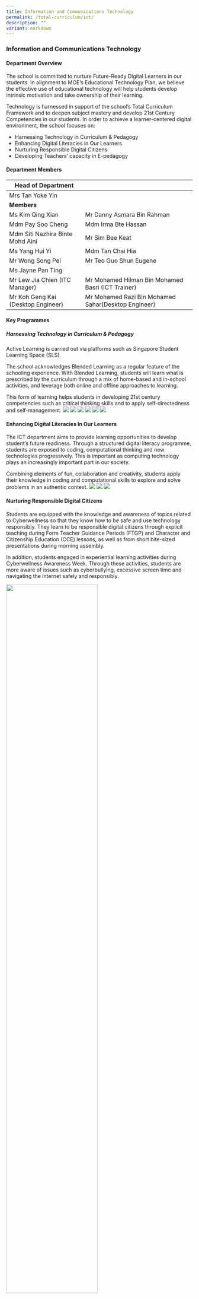 ```yaml
---
title: Information and Communications Technology
permalink: /total-curriculum/ict/
description: ""
variant: markdown
---
```

### Information and Communications Technology

#### Department Overview

The school is committed to nurture Future-Ready Digital Learners in our students. In alignment to MOE’s Educational Technology Plan, we believe the effective use of educational technology will help students develop intrinsic motivation and take ownership of their learning.

Technology is harnessed in support of the school’s Total Curriculum Framework and to deepen subject mastery and develop 21st Century Competencies in our students. In order to achieve a learner-centered digital environment, the school focuses on:

*   Harnessing Technology in Curriculum &amp; Pedagogy
*   Enhancing Digital Literacies in Our Learners
*   Nurturing Responsible Digital Citizens
*  Developing Teachers’ capacity in E-pedagogy


#### Department Members


| **Head of Department** |  | 
| -------- | -------- | 
|Mrs Tan Yoke Yin||
|**Members**||
|Ms Kim Qing Xian|Mr Danny Asmara Bin Rahman|
|Mdm Pay Soo Cheng|Mdm Irma Bte Hassan|
|Mdm Siti Nazhira Binte Mohd Aini|Mr Sim Bee Keat|
|Ms Yang Hui Yi|Mdm Tan Chai Hia|
|Mr Wong Song Pei|Mr Teo Guo Shun Eugene|
|Ms Jayne Pan Ting||
|Mr Lew Jia Chien (ITC Manager)|Mr Mohamed Hilman Bin Mohamed Basri (ICT Trainer)|
|Mr Koh Geng Kai (Desktop Engineer)|Mr Mohamed Razi Bin Mohamed Sahar(Desktop Engineer)|



#### Key Programmes
##### Harnessing Technology in Curriculum &amp; Pedagogy
Active Learning is carried out via platforms such as Singapore Student Learning Space (SLS).

The school acknowledges Blended Learning as a regular feature of the schooling experience. With Blended Learning, students will learn what is prescribed by the curriculum through a mix of home-based and in-school activities, and leverage both online and offline approaches to learning.

This form of learning helps students in developing 21st century competencies such as critical thinking skills and to apply self-directedness and self-management.
![](/images/ICT/DSC07550.jpg)
![](/images/ICT/DSC07562.jpg)
![](/images/ICT/DSC07534.jpg)
![](/images/ICT/DSC06227.jpg)
![](/images/ICT/DSC01786.jpg)
![](/images/ICT/DSC01676.jpg)

#### Enhancing Digital Literacies In Our Learners
The ICT department aims to provide learning opportunities to develop student’s future readiness. Through a structured digital literacy programme, students are exposed to coding, computational thinking and new technologies progressively. This is important as computing technology plays an increasingly important part in our society.

Combining elements of fun, collaboration and creativity, students apply their knowledge in coding and computational skills to explore and solve problems in an authentic context.
![](/images/ICT/DSC09453.jpg)
![](/images/ICT/DSC06722.jpg)
![](/images/ICT/DSC06682.jpg)

#### Nurturing Responsible Digital Citizens
Students are equipped with the knowledge and awareness of topics related to Cyberwellness so that they know how to be safe and use technology responsibly. They learn to be responsible digital citizens through explicit teaching during Form Teacher Guidance Periods (FTGP) and Character and Citizenship Education (CCE) lessons, as well as from short bite-sized presentations during morning assembly.

In addition, students engaged in experiential learning activities during Cyberwellness Awareness Week. Through these activities, students are more aware of issues such as cyberbullying, excessive screen time and navigating the internet safely and responsibly.

<img src="/images/cyberwellness%20awareness.gif" style="width:70%">

#### Developing Teachers’ capacity in E-pedagogy

The school adopts a 3 prong approach (school wide, level base and just-in-time) for the professional development of teachers in e-pedagogy. These approaches aim to develop our teachers to be competent in harnessing technology for lesson delivery in class and virtually.

A key focus of the teacher’s professional development programme is to develop teachers' ability to analyse and interpret students’ learning and assessment data to develop interventions, and to continually improve the design of learning experiences.

![](/images/ICT/DSC06543.jpg)
![](/images/ICT/DSC06521.jpg)
![](/images/ICT/DSC06509.jpg)
![](/images/ICT/DSC06497.jpg)